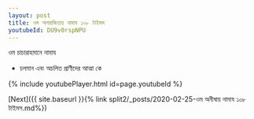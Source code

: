 ```yaml
---
layout: post
title: ওম অপরাজিতায় নামায ১০৮ টাইমস
youtubeId: DU9v0rspNPU
---
```

 
 
 ওম চাচারাহমানে নামায  
 
 -  চলমান এবং অচলিত প্রাণীদের আত্মা কে 
 
  
 
  
 
 
 
 
 
 


{% include youtubePlayer.html id=page.youtubeId %}
 
[Next]({{ site.baseurl }}{% link  split2/_posts/2020-02-25-ওম অনীষায় নামায ১০৮ টাইমস.md%})
 
